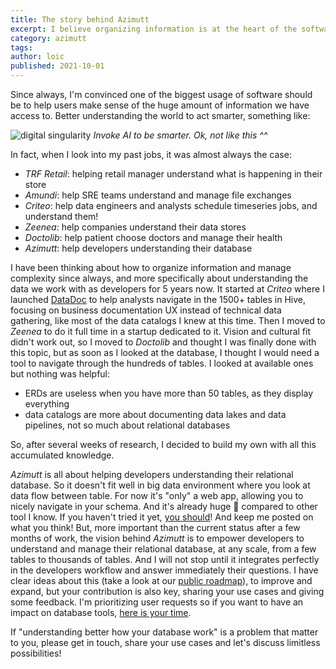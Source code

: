 ```yaml
---
title: The story behind Azimutt
excerpt: I believe organizing information is at the heart of the software mission. I have been thinking about this for years and focused on understanding databases for 5 years now. Here is how it happened...
category: azimutt
tags:
author: loic
published: 2021-10-01
---
```


Since always, I'm convinced one of the biggest usage of software should be to help users make sense of the huge amount of information we have access to.
Better understanding the world to act smarter, something like:

![digital singularity]({{base_link}}/digital-singularity.jpg)
*Invoke AI to be smarter. Ok, not like this ^^*

In fact, when I look into my past jobs, it was almost always the case:

- *TRF Retail*: helping retail manager understand what is happening in their store
- *Amundi*: help SRE teams understand and manage file exchanges
- *Criteo*: help data engineers and analysts schedule timeseries jobs, and understand them!
- *Zeenea*: help companies understand their data stores
- *Doctolib*: help patient choose doctors and manage their health
- *Azimutt*: help developers understanding their database

I have been thinking about how to organize information and manage complexity since always, and more specifically about understanding the data we work with as developers for 5 years now.
It started at *Criteo* where I launched [DataDoc](https://medium.com/criteo-engineering/datadoc-the-criteo-data-observability-platform-2cd826a9a1af) to help analysts navigate in the 1500+ tables in Hive, focusing on business documentation UX instead of technical data gathering, like most of the data catalogs I knew at this time.
Then I moved to *Zeenea* to do it full time in a startup dedicated to it.
Vision and cultural fit didn't work out, so I moved to *Doctolib* and thought I was finally done with this topic, but as soon as I looked at the database, I thought I would need a tool to navigate through the hundreds of tables.
I looked at available ones but nothing was helpful:
- ERDs are useless when you have more than 50 tables, as they display everything
- data catalogs are more about documenting data lakes and data pipelines, not so much about relational databases

So, after several weeks of research, I decided to build my own with all this accumulated knowledge.

*Azimutt* is all about helping developers understanding their relational database.
So it doesn't fit well in big data environment where you look at data flow between table.
For now it's "only" a web app, allowing you to nicely navigate in your schema. And it's already huge 🤩 compared to other tool I know.
If you haven't tried it yet, [you should]({{app_link}})! And keep me posted on what you think!
But, more important than the current status after a few months of work, the vision behind *Azimutt* is to empower developers to understand and manage their relational database, at any scale, from a few tables to thousands of tables.
And I will not stop until it integrates perfectly in the developers workflow and answer immediately their questions.
I have clear ideas about this (take a look at our [public roadmap]({{roadmap_link}})), to improve and expand, but your contribution is also key, sharing your use cases and giving some feedback. I'm prioritizing user requests so if you want to have an impact on database tools, [here is your time]({{feedback_link}}).

If "understanding better how your database work" is a problem that matter to you, please get in touch, share your use cases and let's discuss limitless possibilities! 
